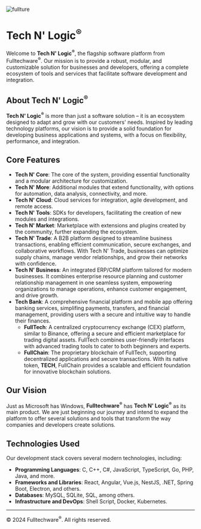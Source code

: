 ![fullture](https://github.com/user-attachments/assets/dada6c39-886b-44c0-a394-e09cb90189dc)

# Tech N' Logic<sup>®</sup>

Welcome to **Tech N' Logic<sup>®</sup>**, the flagship software platform from Fulltechware<sup>®</sup>. Our mission is to provide a robust, modular, and customizable solution for businesses and developers, offering a complete ecosystem of tools and services that facilitate software development and integration.

## About Tech N' Logic<sup>®</sup>

**Tech N' Logic<sup>®</sup>** is more than just a software solution – it is an ecosystem designed to adapt and grow with our customers' needs. Inspired by leading technology platforms, our vision is to provide a solid foundation for developing business applications and systems, with a focus on flexibility, performance, and integration.

## Core Features

- **Tech N' Core**: The core of the system, providing essential functionality and a modular architecture for customization.
- **Tech N' More**: Additional modules that extend functionality, with options for automation, data analysis, connectivity, and more.
- **Tech N' Cloud**: Cloud services for integration, agile development, and remote access.
- **Tech N' Tools**: SDKs for developers, facilitating the creation of new modules and integrations.
- **Tech N' Market**: Marketplace with extensions and plugins created by the community, further expanding the ecosystem.
- **Tech N' Trade**: A B2B platform designed to streamline business transactions, enabling efficient communication, secure exchanges, and collaborative workflows. With Tech N' Trade, businesses can optimize supply chains, manage vendor relationships, and grow their networks with confidence.
- **Tech N' Business**: An integrated ERP/CRM platform tailored for modern businesses. It combines enterprise resource planning and customer relationship management in one seamless system, empowering organizations to manage operations, enhance customer engagement, and drive growth.
- **Tech Bank**: A comprehensive financial platform and mobile app offering banking services, simplifing payments, transfers, and financial management, providing users with a secure and intuitive way to handle their finances.
  - **FullTech**: A centralized cryptocurrency exchange (CEX) platform, similar to Binance, offering a secure and efficient marketplace for trading digital assets. FullTech combines user-friendly interfaces with advanced trading tools to cater to both beginners and experts.
  - **FullChain**: The proprietary blockchain of FullTech, supporting decentralized applications and secure transactions. With its native token, **TECH**, FullChain provides a scalable and efficient foundation for innovative blockchain solutions.

## Our Vision

Just as Microsoft has Windows, **Fulltechware<sup>®</sup>** has **Tech N' Logic<sup>®</sup>** as its main product. We are just beginning our journey and intend to expand the platform to offer several solutions and tools that transform the way companies and developers create solutions.

## Technologies Used

Our development stack covers several modern technologies, including:

- **Programming Languages**: C, C++, C#, JavaScript, TypeScript, Go, PHP, Java, and more.
- **Frameworks and Libraries**: React, Angular, Vue.js, NestJS, .NET, Spring Boot, Electron, and others.
- **Databases**: MySQL, SQLite, SQL, among others.
- **Infrastructure and DevOps**: Shell Script, Docker, Kubernetes.

<!--## Contribute to Tech N' Logic<sup>®</sup>

We are always open to contributions that help expand our ecosystem. If you have ideas, improvements or want to collaborate with our projects, get in touch and be part of our development!-->

---
© 2024 Fulltechware<sup>®</sup>. All rights reserved.
